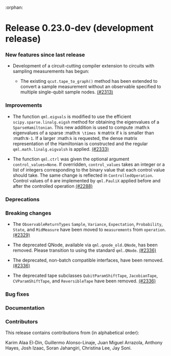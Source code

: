 :orphan:

# Release 0.23.0-dev (development release)

<h3>New features since last release</h3>

* Development of a circuit-cutting compiler extension to circuits with sampling
  measurements has begun:

  - The existing `qcut.tape_to_graph()` method has been extended to convert a
    sample measurement without an observable specified to multiple single-qubit sample
    nodes.
    [(#2313)](https://github.com/PennyLaneAI/pennylane/pull/2313)

<h3>Improvements</h3>

* The function `qml.eigvals` is modified to use the efficient `scipy.sparse.linalg.eigsh`
  method for obtaining the eigenvalues of a `SparseHamiltonian`. This new addition is used 
  to compute :math:`k` eigenvalues of a sparse :math:`N \times N` matrix if `k` is smaller
  than :math:`N-1`. If a larger :math:`k` is requested, the dense matrix representation of 
  the Hamiltonian is constructed and the regular `qml.math.linalg.eigvalsh` is applied.
  [(#2333)](https://github.com/PennyLaneAI/pennylane/pull/2333)

* The function `qml.ctrl` was given the optional argument `control_values=None`.
  If overridden, `control_values` takes an integer or a list of integers corresponding to
  the binary value that each control value should take. The same change is reflected in
  `ControlledOperation`. Control values of `0` are implemented by `qml.PauliX` applied
  before and after the controlled operation
  [(#2288)](https://github.com/PennyLaneAI/pennylane/pull/2288)
  
<h3>Deprecations</h3>

<h3>Breaking changes</h3>

* The `ObservableReturnTypes` `Sample`, `Variance`, `Expectation`, `Probability`, `State`, and `MidMeasure`
  have been moved to `measurements` from `operation`.
  [(#2329)](https://github.com/PennyLaneAI/pennylane/pull/2329)

* The deprecated QNode, available via `qml.qnode_old.QNode`, has been removed. Please
  transition to using the standard `qml.QNode`.
  [(#2336)](https://github.com/PennyLaneAI/pennylane/pull/2336)

* The deprecated, non-batch compatible interfaces, have been removed.
  [(#2336)](https://github.com/PennyLaneAI/pennylane/pull/2336)

* The deprecated tape subclasses `QubitParamShiftTape`, `JacobianTape`, `CVParamShiftTape`, and
  `ReversibleTape` have been removed.
  [(#2336)](https://github.com/PennyLaneAI/pennylane/pull/2336)

<h3>Bug fixes</h3>

<h3>Documentation</h3>

<h3>Contributors</h3>

This release contains contributions from (in alphabetical order):

Karim Alaa El-Din, Guillermo Alonso-Linaje, Juan Miguel Arrazola, Anthony Hayes, Josh Izaac,
Soran Jahangiri, Christina Lee, Jay Soni.